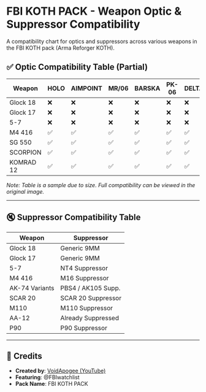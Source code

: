 
# FBI KOTH PACK - Weapon Optic & Suppressor Compatibility

A compatibility chart for optics and suppressors across various weapons in the FBI KOTH pack (Arma Reforger KOTH).

## ✅ Optic Compatibility Table (Partial)

| Weapon        | HOLO | AIMPOINT | MR/06 | BARSKA | PK-06 | DELTA | ORPZ | ELCAN H | ACOG | EOTECH | SPECTRE | H-200 | M110 | VUDU | VORTEX |
|---------------|------|----------|-------|--------|-------|-------|------|---------|------|--------|---------|-------|------|------|--------|
| Glock 18      | ❌   | ❌       | ❌    | ❌     | ❌    | ❌    | ❌   | ❌      | ❌   | ❌     | ❌      | ❌    | ❌   | ❌   | ❌     |
| Glock 17      | ❌   | ❌       | ❌    | ❌     | ❌    | ❌    | ❌   | ❌      | ❌   | ❌     | ❌      | ❌    | ❌   | ❌   | ❌     |
| 5-7           | ❌   | ❌       | ❌    | ❌     | ❌    | ❌    | ❌   | ❌      | ❌   | ❌     | ❌      | ❌    | ❌   | ❌   | ❌     |
| M4 416        | ✅   | ✅       | ✅    | ✅     | ✅    | ✅    | ✅   | ✅      | ✅   | ✅     | ✅      | ✅    | ✅   | ✅   | ✅     |
| SG 550        | ✅   | ✅       | ✅    | ✅     | ✅    | ✅    | ✅   | ✅      | ✅   | ✅     | ✅      | ✅    | ✅   | ✅   | ✅     |
| SCORPION      | ✅   | ✅       | ✅    | ✅     | ✅    | ✅    | ✅   | ✅      | ✅   | ✅     | ✅      | ✅    | ✅   | ✅   | ✅     |
| KOMRAD 12     | ✅   | ✅       | ✅    | ✅     | ✅    | ✅    | ✅   | ✅      | ✅   | ✅     | ✅      | ✅    | ✅   | ✅   | ✅     |

_Note: Table is a sample due to size. Full compatibility can be viewed in the original image._

---

## 🔇 Suppressor Compatibility Table

| Weapon         | Suppressor           |
|----------------|----------------------|
| Glock 18       | Generic 9MM          |
| Glock 17       | Generic 9MM          |
| 5-7            | NT4 Suppressor       |
| M4 416         | M16 Suppressor       |
| AK-74 Variants | PBS4 / AK105 Supp.   |
| SCAR 20        | SCAR 20 Suppressor   |
| M110           | M110 Suppressor      |
| AA-12          | Already Suppressed   |
| P90            | P90 Suppressor       |

---

## 👤 Credits

- **Created by**: [VoidApogee (YouTube)](https://youtube.com/@VoidApogee)
- **Featuring**: @FBIwatchlist
- **Pack Name**: FBI KOTH PACK
